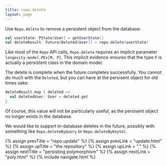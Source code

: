 ```yaml
---
title: repo.delete
layout: page
---
```


Use `Repo.delete` to remove a persistent object from the database:

```scala
val userState: PState[User] = getUserState()
val deleteResult: Future[Deleted[User]] = repo.delete(userState)
```

Like most of the `Repo` API calls, `Repo.delete` requires an implicit parameter
`longevity.model.PEv[M, P]`. This implicit evidence ensures that the type `P` is actually a
persistent class in the domain model.

The delete is complete when the future completes successfully. You
cannot do much with the `Deleted`, but you can have at the persisent
object for old times sake:

```scala
deleteResult.map { deleted =>
  val deletedUser: User = deleted.get
}
```

Of course, this value will not be particularly useful, as the persisent object no longer exists in
the database.

<div class = "blue-side-bar">

We would like to support in-database deletes in the future, possibly
with something like <code>Repo.deleteByQuery</code> or
<code>Repo.deleteByKeyVal</code>.

</div>

{% assign prevTitle = "repo.update" %}
{% assign prevLink  = "update.html" %}
{% assign upTitle   = "the repository" %}
{% assign upLink    = "." %}
{% assign nextTitle = "persisting polymorphism" %}
{% assign nextLink  = "poly.html" %}
{% include navigate.html %}
